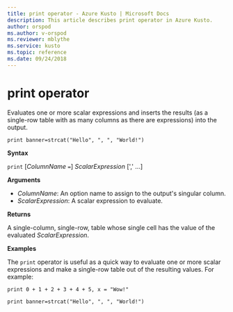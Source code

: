 ```yaml
---
title: print operator - Azure Kusto | Microsoft Docs
description: This article describes print operator in Azure Kusto.
author: orspod
ms.author: v-orspod
ms.reviewer: mblythe
ms.service: kusto
ms.topic: reference
ms.date: 09/24/2018
---
```

# print operator

Evaluates one or more scalar expressions and inserts the results (as a single-row table with as many columns as there are expressions) into the output.

	print banner=strcat("Hello", ", ", "World!")

**Syntax**

`print` [*ColumnName* `=`] *ScalarExpression* [',' ...]

**Arguments**

* *ColumnName*: An option name to assign to the output's singular column.
* *ScalarExpression*: A scalar expression to evaluate.

**Returns**

A single-column, single-row, table whose single cell has the value of the evaluated *ScalarExpression*.

**Examples**

The `print` operator is useful as a quick way to evaluate one or more
scalar expressions and make a single-row table out of the resulting values.
For example:

```kusto
print 0 + 1 + 2 + 3 + 4 + 5, x = "Wow!"

print banner=strcat("Hello", ", ", "World!")
```